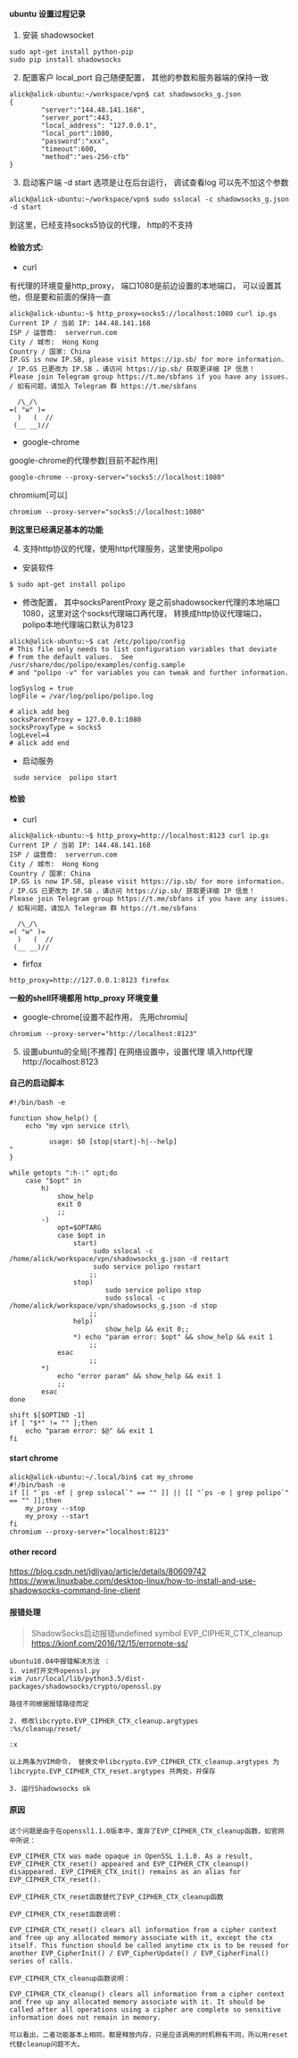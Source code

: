 #### ubuntu 设置过程记录
1. 安装 shadowsocket
```
sudo apt-get install python-pip
sudo pip install shadowsocks
```
2. 配置客户
local_port 自己随便配置， 其他的参数和服务器端的保持一致
```
alick@alick-ubuntu:~/workspace/vpn$ cat shadowsocks_g.json 
{
        "server":"144.48.141.168",
        "server_port":443,
        "local_address": "127.0.0.1",
        "local_port":1080,
        "password":"xxx",
        "timeout":600,
        "method":"aes-256-cfb"
}
```
3. 启动客户端
-d start 选项是让在后台运行， 调试查看log 可以先不加这个参数
```
alick@alick-ubuntu:~/workspace/vpn$ sudo sslocal -c shadowsocks_g.json -d start
```
到这里，已经支持socks5协议的代理， http的不支持

#### 检验方式:
- curl 

有代理的环境变量http_proxy， 端口1080是前边设置的本地端口， 可以设置其他，但是要和前面的保持一直
```
alick@alick-ubuntu:~$ http_proxy=socks5://localhost:1080 curl ip.gs
Current IP / 当前 IP: 144.48.141.168
ISP / 运营商:  serverrun.com
City / 城市:  Hong Kong
Country / 国家: China
IP.GS is now IP.SB, please visit https://ip.sb/ for more information. / IP.GS 已更改为 IP.SB ，请访问 https://ip.sb/ 获取更详细 IP 信息！
Please join Telegram group https://t.me/sbfans if you have any issues. / 如有问题，请加入 Telegram 群 https://t.me/sbfans 

  /\_/\
=( °w° )=
  )   (  //
 (__ __)//

```
- google-chrome 

google-chrome的代理参数[目前不起作用]
```
google-chrome --proxy-server="socks5://localhost:1080"
```
chromium[可以]
```
chromium --proxy-server="socks5://localhost:1080"
```
**到这里已经满足基本的功能**

4. 支持http协议的代理，使用http代理服务，这里使用polipo

- 安装软件
```
$ sudo apt-get install polipo
```
- 修改配置， 其中socksParentProxy 是之前shadowsocker代理的本地端口1080，这里对这个socks代理端口再代理， 转换成http协议代理端口， polipo本地代理端口默认为8123

```
alick@alick-ubuntu:~$ cat /etc/polipo/config 
# This file only needs to list configuration variables that deviate
# from the default values.  See /usr/share/doc/polipo/examples/config.sample
# and "polipo -v" for variables you can tweak and further information.

logSyslog = true
logFile = /var/log/polipo/polipo.log

# alick add beg
socksParentProxy = 127.0.0.1:1080
socksProxyType = socks5
logLevel=4
# alick add end

```
- 启动服务
```
 sudo service  polipo start
```
#### 检验
- curl

```
alick@alick-ubuntu:~$ http_proxy=http://localhost:8123 curl ip.gs
Current IP / 当前 IP: 144.48.141.168
ISP / 运营商:  serverrun.com
City / 城市:  Hong Kong
Country / 国家: China
IP.GS is now IP.SB, please visit https://ip.sb/ for more information. / IP.GS 已更改为 IP.SB ，请访问 https://ip.sb/ 获取更详细 IP 信息！
Please join Telegram group https://t.me/sbfans if you have any issues. / 如有问题，请加入 Telegram 群 https://t.me/sbfans 

  /\_/\
=( °w° )=
  )   (  //
 (__ __)//

```
- firfox

```
http_proxy=http://127.0.0.1:8123 firefox
```
**一般的shell环境都用 http_proxy 环境变量**

- google-chrome[设置不起作用， 先用chromiu]

```
chromium --proxy-server="http://localhost:8123"
```

5. 设置ubuntu的全局[不推荐]
在网络设置中，设置代理 填入http代理http://localhost:8123



#### 自己的启动脚本
```
#!/bin/bash -e

function show_help() {
    echo "my vpn service ctrl\

          usage: $0 [stop|start|-h|--help]
"
}

while getopts ":h-:" opt;do
    case "$opt" in
        h)
            show_help
            exit 0
            ;;
        -)
            opt=$OPTARG
            case $opt in
                start)
                     sudo sslocal -c /home/alick/workspace/vpn/shadowsocks_g.json -d restart
                     sudo service polipo restart
                    ;;
                stop)
                        sudo service polipo stop
                        sudo sslocal -c /home/alick/workspace/vpn/shadowsocks_g.json -d stop
                    ;;
                help)
                        show_help && exit 0;;
                *) echo "param error: $opt" && show_help && exit 1
                    ;;
            esac
                    ;;
        *)
            echo "error param" && show_help && exit 1
            ;;
        esac
done

shift $[$OPTIND -1]
if [ "$*" != "" ];then
    echo "param error: $@" && exit 1
fi

```

#### start chrome
```
alick@alick-ubuntu:~/.local/bin$ cat my_chrome 
#!/bin/bash -e
if [[ "`ps -ef | grep sslocal`" == "" ]] || [[ "`ps -e | grep polipo`" == "" ]];then
    my_proxy --stop
    my_proxy --start
fi
chromium --proxy-server="localhost:8123"
```

#### other record
https://blog.csdn.net/jdliyao/article/details/80609742
https://www.linuxbabe.com/desktop-linux/how-to-install-and-use-shadowsocks-command-line-client

#### 报错处理

> ShadowSocks启动报错undefined symbol EVP_CIPHER_CTX_cleanup
https://kionf.com/2016/12/15/errornote-ss/

```
ubuntu18.04中报错解决方法 ：
1. vim打开文件openssl.py
vim /usr/local/lib/python3.5/dist-packages/shadowsocks/crypto/openssl.py

路径不同根据报错路径而定

2. 修改libcrypto.EVP_CIPHER_CTX_cleanup.argtypes
:%s/cleanup/reset/

:x

以上两条为VIM命令， 替换文中libcrypto.EVP_CIPHER_CTX_cleanup.argtypes 为libcrypto.EVP_CIPHER_CTX_reset.argtypes 共两处，并保存

3. 运行Shadowsocks ok
```
#### 原因
```
这个问题是由于在openssl1.1.0版本中，废弃了EVP_CIPHER_CTX_cleanup函数，如官网中所说：

EVP_CIPHER_CTX was made opaque in OpenSSL 1.1.0. As a result, EVP_CIPHER_CTX_reset() appeared and EVP_CIPHER_CTX_cleanup() disappeared. EVP_CIPHER_CTX_init() remains as an alias for EVP_CIPHER_CTX_reset().

EVP_CIPHER_CTX_reset函数替代了EVP_CIPHER_CTX_cleanup函数

EVP_CIPHER_CTX_reset函数说明：

EVP_CIPHER_CTX_reset() clears all information from a cipher context and free up any allocated memory associate with it, except the ctx itself. This function should be called anytime ctx is to be reused for another EVP_CipherInit() / EVP_CipherUpdate() / EVP_CipherFinal() series of calls.

EVP_CIPHER_CTX_cleanup函数说明：

EVP_CIPHER_CTX_cleanup() clears all information from a cipher context and free up any allocated memory associate with it. It should be called after all operations using a cipher are complete so sensitive information does not remain in memory.

可以看出，二者功能基本上相同，都是释放内存，只是应该调用的时机稍有不同，所以用reset代替cleanup问题不大。
```
